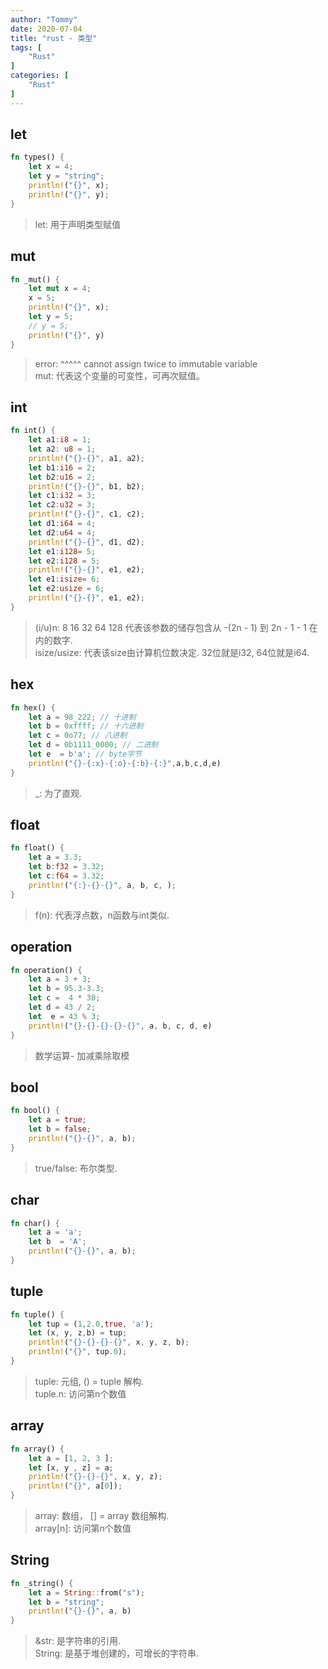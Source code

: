 ```yaml
---
author: "Tommy"
date: 2020-07-04
title: "rust - 类型"
tags: [
    "Rust"
]
categories: [
    "Rust"
]
---
```


## let

```rust
fn types() {
    let x = 4;
    let y = "string";
    println!("{}", x);
    println!("{}", y);
}
```

> let: 用于声明类型赋值

## mut

```rust
fn _mut() {
    let mut x = 4;
    x = 5;
    println!("{}", x);
    let y = 5;
    // y = 5;
    println!("{}", y)
}
```

> error: ^^^^^ cannot assign twice to immutable variable  
> mut: 代表这个变量的可变性，可再次赋值。

## int

```rust
fn int() {
    let a1:i8 = 1;
    let a2: u8 = 1;
    println!("{}-{}", a1, a2);
    let b1:i16 = 2;
    let b2:u16 = 2;
    println!("{}-{}", b1, b2);
    let c1:i32 = 3;
    let c2:u32 = 3;
    println!("{}-{}", c1, c2);
    let d1:i64 = 4;
    let d2:u64 = 4;
    println!("{}-{}", d1, d2);
    let e1:i128= 5;
    let e2:i128 = 5;
    println!("{}-{}", e1, e2);
    let e1:isize= 6;
    let e2:usize = 6;
    println!("{}-{}", e1, e2);
}
```

> (i/u)n: 8 16 32 64 128 代表该参数的储存包含从 -(2n - 1) 到 2n - 1 - 1 在内的数字.  
> isize/usize: 代表该size由计算机位数决定. 32位就是i32, 64位就是i64.

## hex

```rust
fn hex() {
    let a = 98_222; // 十进制
    let b = 0xffff; // 十六进制
    let c = 0o77; // 八进制
    let d = 0b1111_0000; // 二进制
    let e  = b'a'; // byte字节
    println!("{}-{:x}-{:o}-{:b}-{:}",a,b,c,d,e)
}
```

> _: 为了直观.

## float

```rust
fn float() {
    let a = 3.3;
    let b:f32 = 3.32;
    let c:f64 = 3.32;
    println!("{:}-{}-{}", a, b, c, );
}
```

> f(n): 代表浮点数，n函数与int类似.

## operation

```rust
fn operation() {
    let a = 3 + 3;
    let b = 95.3-3.3;
    let c =  4 * 30;
    let d = 43 / 2;
    let  e = 43 % 3;
    println!("{}-{}-{}-{}-{}", a, b, c, d, e)
}
```

> 数学运算- 加减乘除取模

## bool

```rust
fn bool() {
    let a = true;
    let b = false;
    println!("{}-{}", a, b);
}
```

> true/false: 布尔类型.

## char

```rust
fn char() {
    let a = 'a';
    let b  = 'A';
    println!("{}-{}", a, b);
}
```

## tuple

```rust
fn tuple() {
    let tup = (1,2.0,true, 'a');
    let (x, y, z,b) = tup;
    println!("{}-{}-{}-{}", x, y, z, b);
    println!("{}", tup.0);
}
```

> tuple: 元组, () = tuple 解构.  
> tuple.n: 访问第n个数值

## array

```rust
fn array() {
    let a = [1, 2, 3 ];
    let [x, y , z] = a;
    println!("{}-{}-{}", x, y, z);
    println!("{}", a[0]);
}
```

> array: 数组， [] = array 数组解构.  
> array[n]: 访问第n个数值

## String

```rust
fn _string() {
    let a = String::from("s");
    let b = "string";
    println!("{}-{}", a, b)
}
```

> &str: 是字符串的引用.  
> String: 是基于堆创建的，可增长的字符串.
